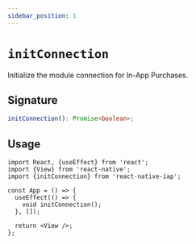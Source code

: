 ```yaml
---
sidebar_position: 1
---
```


# `initConnection`

Initialize the module connection for In-App Purchases.

## Signature

```ts
initConnection(): Promise<boolean>;
```

## Usage

```tsx
import React, {useEffect} from 'react';
import {View} from 'react-native';
import {initConnection} from 'react-native-iap';

const App = () => {
  useEffect(() => {
    void initConnection();
  }, []);

  return <View />;
};
```
